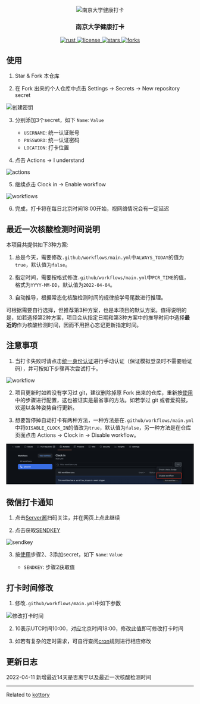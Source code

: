 <p align = "center">
    <img width = "100px" src = "imgs/nju.svg" align = "center" alt = "南京大学健康打卡" />
    <h3 align= "center">南京大学健康打卡</h3>
</p>

<p align = "center">
    <a href = "https://www.rust-lang.org/">
        <img alt = "rust" src = "https://img.shields.io/badge/language-rust-brightgreen" />
    </a>
    <a href = "LICENSE">
        <img alt = "license" src = "https://img.shields.io/badge/license-MIT-blue.svg" />
    </a>
    <a href = "https://GitHub.com/Millione/nju-clock-in/network/">
        <img alt = "stars" src = "https://badgen.net/github/stars/Millione/nju-clock-in/" />
    </a>
    <a href = "https://GitHub.com/Millione/nju-clock-in/network/">
        <img alt = "forks" src = "https://badgen.net/github/forks/Millione/nju-clock-in/" />
    </a>
</p>


## 使用
1. Star & Fork 本仓库

2. 在 Fork 出来的个人仓库中点击 Settings -> Secrets -> New repository secret

![创建密钥](imgs/setup.png)

3. 分别添加3个secret，如下 `Name`: `Value`

    * `USERNAME`: 统一认证账号
    * `PASSWORD`: 统一认证密码
    * `LOCATION`: 打卡位置

4. 点击 Actions -> I understand

![actions](imgs/actions.png)

5. 继续点击 Clock in -> Enable workflow

![workflows](imgs/workflows.png)

6. 完成，打卡将在每日北京时间18:00开始，视网络情况会有一定延迟


## 最近一次核酸检测时间说明
本项目共提供如下3种方案:

1. 总是今天，需要修改`.github/workflows/main.yml`中`ALWAYS_TODAY`的值为`true`，默认值为`false`。

2. 指定时间，需要按格式修改`.github/workflows/main.yml`中`PCR_TIME`的值，格式为`YYYY-MM-DD`，默认值为`2022-04-04`。

3. 自动推导，根据常态化核酸检测时间的规律按学号尾数进行推理。

可根据需要自行选择，但推荐第3种方案，也是本项目的默认方案。值得说明的是，如若选择第2种方案，项目会从指定日期和第3种方案中的推导时间中选择**最近的**作为核酸检测时间，因而不用担心忘记更新指定时间。


## 注意事项
1. 当打卡失败时请点击[统一身份认证](https://authserver.nju.edu.cn/authserver/login)进行手动认证（保证模拟登录时不需要验证码），并可按如下步骤再次尝试打卡。

![workflow](imgs/run.png)

2. 项目更新时如若没有学习过 git，建议删除掉原 Fork 出来的仓库，重新按[使用](#使用)中的步骤进行配置，这也被证实是最省事的方法。如若学过 git 或者爱捣鼓，欢迎以各种姿势自行更新。

3. 想要暂停掉自动打卡有两种方法，一种方法是在`.github/workflows/main.yml`中将`DISABLE_CLOCK_IN`的值改为`true`，默认值为`false`，另一种方法是在仓库页面点击 Actions -> Clock in -> Disable workflow。

![disable](imgs/disable.png)


## 微信打卡通知
1. 点击[Server酱](https://sct.ftqq.com/login)扫码关注，并在网页上点此继续

2. 点击获取[SENDKEY](https://sct.ftqq.com/sendkey)

![sendkey](imgs/sendkey.png)

3. 按[使用](#使用)步骤2、3添加secret，如下 `Name`: `Value`

   * `SENDKEY`: 步骤2获取值


## 打卡时间修改
1. 修改`.github/workflows/main.yml`中如下参数

![修改打卡时间](imgs/cron.png)

2. 10表示UTC时间10:00，对应北京时间18:00，修改此值即可修改打卡时间

3. 如若有复杂的定时需求，可自行查阅[cron](https://www.gairuo.com/p/cron-expression-sheet)规则进行相应修改


## 更新日志
2022-04-11 新增最近14天是否离宁以及最近一次核酸检测时间


---
Related to [kottory](https://github.com/kottory/NJU-health-report)